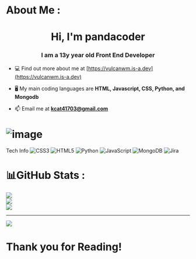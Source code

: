 # About Me :
<h1 align="center">Hi, I'm pandacoder</h1>
<h3 align="center">I am a 13y year old Front End Developer</h3>

- 💻 Find out more about me at [https://vulcanwm.is-a.dev](https://vulcanwm.is-a.dev)

- 🖥️ My main coding languages are **HTML, Javascript, CSS, Python, and Mongodb**

- 📫 Email me at **kcat41703@gmail.com**

# ![image](https://user-images.githubusercontent.com/91168831/207219365-ee2fedac-157c-45f6-93e5-e5fc10b79165.png)
Tech Info
![CSS3](https://img.shields.io/badge/css3-%231572B6.svg?style=for-the-badge&logo=css3&logoColor=white) ![HTML5](https://img.shields.io/badge/html5-%23E34F26.svg?style=for-the-badge&logo=html5&logoColor=white) ![Python](https://img.shields.io/badge/python-3670A0?style=for-the-badge&logo=python&logoColor=ffdd54) ![JavaScript](https://img.shields.io/badge/javascript-%23323330.svg?style=for-the-badge&logo=javascript&logoColor=%23F7DF1E) ![MongoDB](https://img.shields.io/badge/MongoDB-%234ea94b.svg?style=for-the-badge&logo=mongodb&logoColor=white) ![Jira](https://img.shields.io/badge/jira-%230A0FFF.svg?style=for-the-badge&logo=jira&logoColor=white)
# 📊GitHub Stats :
![](https://github-readme-stats.vercel.app/api?username=pandacoder123&theme=vision-friendly-dark&hide_border=false&include_all_commits=false&count_private=false)<br/>
![](https://github-readme-streak-stats.herokuapp.com/?user=pandacoder123&theme=vision-friendly-dark&hide_border=false)<br/>
![](https://github-readme-stats.vercel.app/api/top-langs/?username=pandacoder123WM&theme=vision-friendly-dark&hide_border=false&include_all_commits=false&count_private=false&layout=compact)

---
[![](https://visitcount.itsvg.in/api?id=pandacoder123&icon=0&color=0)](https://visitcount.itsvg.in)

# Thank you for Reading!
